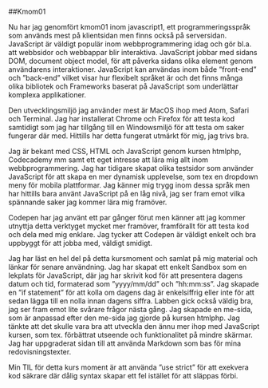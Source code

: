 ##Kmom01

Nu har jag genomfört kmom01 inom javascript1, ett programmeringsspråk som används mest på klientsidan men finns också på serversidan.  JavaScript är väldigt populär inom webbprogrammering idag och gör bl.a. att webbsidor och webbappar blir interaktiva.  JavaScript jobbar med sidans DOM, document object model, för att påverka sidans olika element genom användarens interaktioner.  JavaScript kan användas inom både ”front-end” och ”back-end” vilket visar hur flexibelt språket är och det finns många olika bibliotek och Frameworks baserat på JavaScript som underlättar komplexa applikationer.

Den utvecklingsmiljö jag använder mest är MacOS ihop med Atom, Safari och Terminal.  Jag har installerat Chrome och Firefox för att testa kod samtidigt som jag har tillgång till en Windowsmiljö för att testa om saker fungerar där med.  Hittills har detta fungerat utmärkt för mig, jag trivs bra.

Jag är bekant med CSS, HTML och JavaScript genom kursen htmlphp, Codecademy mm samt ett eget intresse att lära mig allt inom webbprogrammering.  Jag har tidigare skapat olika testsidor som använder JavaScript för att skapa en mer dynamisk upplevelse, som tex en dropdown meny för mobila plattformar.  Jag känner mig trygg inom dessa språk men har hittills bara använt JavaScript på en låg nivå, jag ser fram emot vilka spännande saker jag kommer lära mig framöver.

Codepen har jag använt ett par gånger förut men känner att jag kommer utnyttja detta verktyget mycket mer framöver, framförallt för att testa kod och dela med mig enklare.  Jag tycker att Codepen är väldigt enkelt och bra uppbyggt för att jobba med, väldigt smidigt.

Jag har läst en hel del på detta kursmoment och samlat på mig material och länkar för senare användning.  Jag har skapat ett enkelt Sandbox som en lekplats för JavaScript, där jag har skrivit kod för att presentera dagens datum och tid, formaterad som ”yyyy/mm/dd” och ”hh:mm:ss”.  Jag skapade en ”if statement” för att kolla om dagens dag är enkelsiffrig eller inte för att sedan lägga till en nolla innan dagens siffra.  Labben gick också väldig bra, jag ser fram emot lite svårare frågor nästa gång.  Jag skapade en me-sida, som är anpassad efter den me-sida jag gjorde på kursen htmlphp.  Jag tänkte att det skulle vara bra att utveckla den ännu mer ihop med JavaScript kursen, som tex. förbättrat utseende och funktionalitet på mindre skärmar.  Jag har uppgraderat sidan till att använda Markdown som bas för mina redovisningstexter.

Min TIL för detta kurs moment är att använda ”use strict” för att exekvera kod säkrare där dålig syntax skapar ett fel istället för att släppas förbi.
